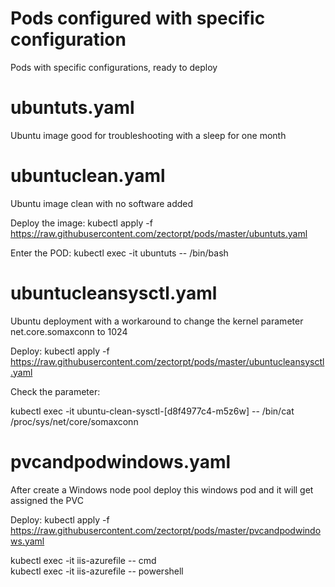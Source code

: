 # Pods configured with specific configuration
Pods with specific configurations, ready to deploy


# ubuntuts.yaml
Ubuntu image good for troubleshooting with a sleep for one month

# ubuntuclean.yaml
Ubuntu image clean with no software added

Deploy the image:
kubectl apply -f https://raw.githubusercontent.com/zectorpt/pods/master/ubuntuts.yaml

Enter the POD:
kubectl exec -it ubuntuts -- /bin/bash

# ubuntucleansysctl.yaml
Ubuntu deployment with a workaround to change the kernel parameter net.core.somaxconn to 1024

Deploy:
kubectl apply -f https://raw.githubusercontent.com/zectorpt/pods/master/ubuntucleansysctl.yaml

Check the parameter:

kubectl exec -it ubuntu-clean-sysctl-[d8f4977c4-m5z6w] -- /bin/cat /proc/sys/net/core/somaxconn

# pvcandpodwindows.yaml
After create a Windows node pool deploy this windows pod and it will get assigned the PVC

Deploy:
kubectl apply -f https://raw.githubusercontent.com/zectorpt/pods/master/pvcandpodwindows.yaml

kubectl exec -it iis-azurefile -- cmd <br>
kubectl exec -it iis-azurefile -- powershell <br>
